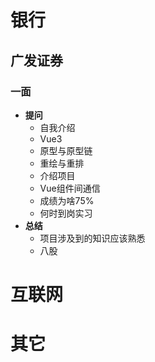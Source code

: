 # 银行
## 广发证券
### 一面
- **提问**
  - 自我介绍
  - Vue3
  - 原型与原型链
  - 重绘与重排
  - 介绍项目
  - Vue组件间通信
  - 成绩为啥75%
  - 何时到岗实习
- **总结**
  - 项目涉及到的知识应该熟悉
  - 八股
# 互联网
# 其它